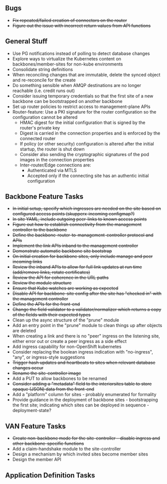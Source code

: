 ## Bugs
 - ~~Fix repeated/failed creation of connectors on the router~~
 - ~~Figure out the issue with incorrect return values from API functions~~

## General Stuff
 - Use PG notifications instead of polling to detect database changes
 - Explore ways to virtualize the Kubernetes content on backbones/member-sites for non-kube environments
 - Consolidate string definitions
 - When reconciling changes that are immutable, delete the synced object and re-reconcile for the create
 - Do something sensible when AMQP destinations are no longer reachable (i.e. credit runs out)
 - Consider issuing temporary credentials so that the first site of a new backbone can be bootstrapped on another backbone
 - Set up router policies to restrict access to management-plane APIs
 - Router-feature: Use a PKI signature for the router configuration so the configuration cannot be altered
   - HMAC digest for the initial configuration that is signed by the router's private key
   - Digest is carried in the connection properties and is enforced by the connected router
   - If policy (or other security) configuration is altered after the initial startup, the router is shut down
   - Consider also sending the cryptographic signatures of the pod images in the connection properties
   - Inter-router/Edge connections are:
     - Authenticated via MTLS
     - Accepted only if the connecting site has an authentic initial configuration

## Backbone Feature Tasks
 - ~~In initial setup, specify which ingresses are needed on the site based on configured access points (skupperx-incoming configmap?)~~
 - ~~In site YAML, include outgoing peer-links to known access points~~
 - ~~Figure out how to establish connectivity from the management controller to the backbone~~
 - ~~Define the backbone-router-to-management-controller protocol and APIs~~
 - ~~Implement the link APIs inband to the management controller~~
 - ~~Demonstrate automatic backbone site bootstrap~~
 - ~~On initial creation for backbone sites, only include manage and peer incoming links~~
 - ~~Review the inband APIs to allow for full link updates at run time (add/remove links, rotate certificates)~~
 - ~~Review the API for coherence in the URL paths~~
 - ~~Review the module structure~~
 - ~~Ensure that Kube watches are working as expected~~
 - ~~Disable API for backbone-site config after the site has "checked in" with the management controller~~
 - ~~Define the APIs for the front-end~~
 - ~~Change the field validator to a validator/normalizer which returns a copy of the fields with their expected types~~
 - Clean up the async structure of the "prune" module
 - Add an entry point in the "prune" module to clean things up after objects are deleted
 - When creating a link and there is no "peer" ingress on the listening site, either error out or create a peer ingress as a side effect
 - Add ingress capability for non-OpenShift kubernetes
 - Consider replacing the boolean ingress indication with "no-ingress", "any", or ingress-style suggestions
 - ~~Trigger hash updates and heartbeats to sites when relevant database changes occur~~
 - ~~Rename the site-controller image~~
 - Add a PUT to allow backbones to be renamed
 - ~~Consider adding a "metadata" field to the interiorsites table to store opaque (JSON) data from the front-end~~
 - Add a "platform" column for sites - probably enumerated for formality
 - Provide guidance in the deployment of backbone sites - bootstrapping the first site; indicating which sites can be deployed in sequence - deployment-state?

## VAN Feature Tasks
 - ~~Create non-backbone mode for the site-controller - disable ingress and other backbone-specific functions~~
 - Add a claim-handshake module to the site-controller
 - Design a mechanism by which invited sites become member sites
 - Design the member API

## Application Definition Tasks
